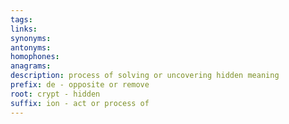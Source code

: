 ```yaml
---
tags: 
links: 
synonyms: 
antonyms: 
homophones: 
anagrams: 
description: process of solving or uncovering hidden meaning
prefix: de - opposite or remove
root: crypt - hidden
suffix: ion - act or process of
---
```

